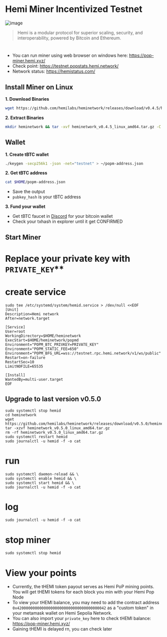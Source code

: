 # Hemi Miner Incentivized Testnet

![image](https://github.com/user-attachments/assets/996c7d95-8be3-457b-a920-270fc337c6e1)
> Hemi is a modular protocol for superior scaling, security, and interoperability, powered by Bitcoin and Ethereum.
 
#
* You can run miner using web browser on windows here: https://pop-miner.hemi.xyz/
* Check point: https://testnet.popstats.hemi.network/
* Network status: https://hemistatus.com/

## Install Miner on Linux
**1. Download Binaries**
```bash
wget https://github.com/hemilabs/heminetwork/releases/download/v0.4.5/heminetwork_v0.4.5_linux_amd64.tar.gz
```

**2. Extract Binaries**
```bash
mkdir heminetwork && tar -xvf heminetwork_v0.4.5_linux_amd64.tar.gz -C heminetwork && rm heminetwork_v0.4.5_linux_amd64.tar.gz && cd heminetwork
```

## Wallet
**1. Create tBTC wallet**
```bash
./keygen -secp256k1 -json -net="testnet" > ~/popm-address.json
```

**2. Get tBTC address**
```bash
cat $HOME/popm-address.json
```
* Save the output
* `pubkey_hash` is your tBTC address

**3. Fund your wallet**
* Get tBTC faucet in [Discord](https://discord.gg/hemixyz) for your bitcoin wallet
* Check your txhash in explorer until it get CONFIRMED

## Start Miner
# Replace your private key with `PRIVATE_KEY`**
# create service
```
sudo tee /etc/systemd/system/hemid.service > /dev/null <<EOF
[Unit]
Description=Hemi network
After=network.target

[Service]
User=root
WorkingDirectory=$HOME/heminetwork
ExecStart=$HOME/heminetwork/popmd
Environment="POPM_BTC_PRIVKEY=PRIVATE_KEY"
Environment="POPM_STATIC_FEE=650"
Environment="POPM_BFG_URL=wss://testnet.rpc.hemi.network/v1/ws/public"
Restart=on-failure
RestartSec=10
LimitNOFILE=65535

[Install]
WantedBy=multi-user.target
EOF
```
## Upgrade to last version v0.5.0
```
sudo systemctl stop hemid
cd heminetwork
wget https://github.com/hemilabs/heminetwork/releases/download/v0.5.0/heminetwork_v0.5.0_linux_amd64.tar.gz
tar -xzvf heminetwork_v0.5.0_linux_amd64.tar.gz
rm -rf heminetwork_v0.5.0_linux_amd64.tar.gz
sudo systemctl restart hemid
sudo journalctl -u hemid -f -o cat
```
# run
```
sudo systemctl daemon-reload && \
sudo systemctl enable hemid && \
sudo systemctl start hemid && \
sudo journalctl -u hemid -f -o cat
```
# log
```
sudo journalctl -u hemid -f -o cat
```
# stop miner
```
sudo systemctl stop hemid
```

# View your points
* Currently, the tHEMI token payout serves as Hemi PoP mining points. You will get tHEMI tokens for each block you min with your Hemi Pop Node
* To view your tHEMI balance, you may need to add the contract address `0x4200000000000000000000000000000000000042` as a "custom token" in your metamask wallet on Hemi Sepolia Network.
* You can also import your `private_key` here to check tHEMI balance: https://pop-miner.hemi.xyz/
* Gaining tHEMI is delayed rn, you can check later
